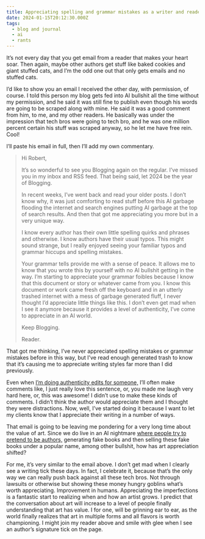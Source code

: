 ```yaml
---
title: Appreciating spelling and grammar mistakes as a writer and reader.
date: 2024-01-15T20:12:30.000Z
tags:
  - blog and journal
  - ai
  - rants
---
```


It’s not every day that you get email from a reader that makes your heart soar. Then again, maybe other authors get stuff like baked cookies and giant stuffed cats, and I’m the odd one out that only gets emails and no stuffed cats.

I’d like to show you an email I received the other day, with permission, of course. I told this person my blog gets fed into AI bullshit all the time without my permission, and he said it was still fine to publish even though his words are going to be scraped along with mine. He said it was a good comment from him, to me, and my other readers. He basically was under the impression that tech bros were going to tech bro, and he was one million percent certain his stuff was scraped anyway, so he let me have free rein. Cool!

I’ll paste his email in full, then I’ll add my own commentary.

> Hi Robert,
>
> It’s so wonderful to see you Blogging again on the regular. I’ve missed you in my inbox and RSS feed. That being said, let 2024 be the year of Blogging.
>
> In recent weeks, I’ve went back and read your older posts. I don’t know why, it was just comforting to read stuff before this AI garbage flooding the internet and search engines putting AI garbage at the top of search results. And then that got me appreciating you more but in a very unique way.
>
> I know every author has their own little spelling quirks and phrases and otherwise. I know authors have their usual typos. This might sound strange, but I really enjoyed seeing your familiar typos and grammar hiccups and spelling mistakes.
>
> Your grammar tells provide me with a sense of peace. It allows me to know that you wrote this by yourself with no AI bullshit getting in the way. I’m starting to appreciate your grammar foibles because I know that this document or story or whatever came from you. I know this document or work came fresh off the keyboard and in an utterly trashed internet with a mess of garbage generated fluff, I never thought I’d appreciate little things like this. I don’t even get mad when I see it anymore because it provides a level of authenticity, I’ve come to appreciate in an AI world.
>
> Keep Blogging.
>
> Reader.

That got me thinking, I’ve never appreciated spelling mistakes or grammar mistakes before in this way, but I’ve read enough generated trash to know that it’s causing me to appreciate writing styles far more than I did previously.

Even when [I’m doing authenticity edits for someone,](/reading) I’ll often make comments like, I just really love this sentence, or, you made me laugh very hard here, or, this was awesome! I didn’t use to make these kinds of comments. I didn’t think the author would appreciate them and I thought they were distractions. Now, well, I’ve started doing it because I want to let my clients know that I appreciate their writing in a number of ways.

That email is going to be leaving me pondering for a very long time about the value of art. Since we do live in an AI nightmare [where people try to pretend to be authors,](https://janefriedman.com/i-would-rather-see-my-books-pirated/) generating fake books and then selling these fake books under a popular name, among other bullshit, how has art appreciation shifted?

For me, it’s very similar to the email above. I don’t get mad when I clearly see a writing tick these days. In fact, I celebrate it, because that’s the only way we can really push back against all these tech bros. Not through lawsuits or otherwise but showing these money hungry goblins what’s worth appreciating. Improvement in humans. Appreciating the imperfections is a fantastic start to realizing when and how an artist grows. I predict that the conversation about art will increase to a level of people finally understanding that art has value. I for one, will be grinning ear to ear, as the world finally realizes that art in multiple forms and all flavors is worth championing. I might join my reader above and smile with glee when I see an author’s signature tick on the page.
